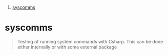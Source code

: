 
1. [syscomms](#syscomms)

# syscomms

> Testing of running system commands with Csharp. This can be done either internally or with some external package
